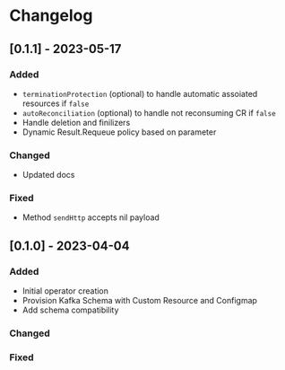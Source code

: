 # Changelog

## [0.1.1] - 2023-05-17

### Added
  - `terminationProtection` (optional) to handle automatic assoiated resources if `false`
  - `autoReconciliation` (optional) to handle not reconsuming CR if `false`
  - Handle deletion and finilizers
  - Dynamic Result.Requeue policy based on parameter

### Changed
  - Updated docs

### Fixed 
  - Method `sendHttp` accepts nil payload

## [0.1.0] - 2023-04-04

### Added
  - Initial operator creation
  - Provision Kafka Schema with Custom Resource and Configmap
  - Add schema compatibility

### Changed

### Fixed 
